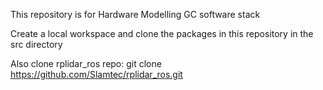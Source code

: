 This repository is for Hardware Modelling GC software stack

Create a local workspace and clone the packages in this repository in the src directory

Also clone rplidar_ros repo: git clone https://github.com/Slamtec/rplidar_ros.git

